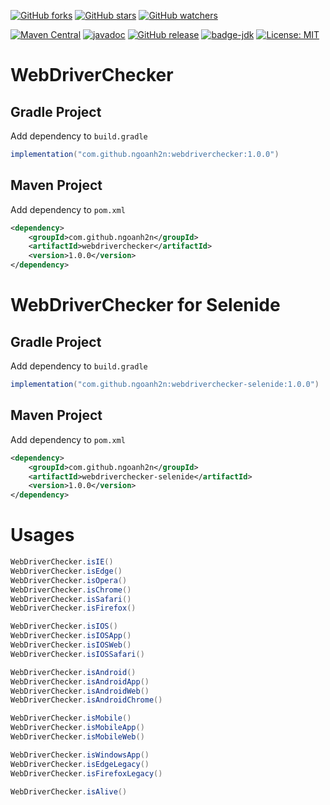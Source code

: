 [![GitHub forks](https://img.shields.io/github/forks/ngoanh2n/webdriverchecker.svg?style=social&label=Fork&maxAge=2592000)](https://github.com/ngoanh2n/webdriverchecker/network/members/)
[![GitHub stars](https://img.shields.io/github/stars/ngoanh2n/webdriverchecker.svg?style=social&label=Star&maxAge=2592000)](https://github.com/ngoanh2n/webdriverchecker/stargazers/)
[![GitHub watchers](https://img.shields.io/github/watchers/ngoanh2n/webdriverchecker.svg?style=social&label=Watch&maxAge=2592000)](https://github.com/ngoanh2n/webdriverchecker/watchers/)

[![Maven Central](https://maven-badges.herokuapp.com/maven-central/com.github.ngoanh2n/webdriverchecker/badge.svg)](https://maven-badges.herokuapp.com/maven-central/com.github.ngoanh2n/webdriverchecker)
[![javadoc](https://javadoc.io/badge2/com.github.ngoanh2n/webdriverchecker/javadoc.svg)](https://javadoc.io/doc/com.github.ngoanh2n/webdriverchecker)
[![GitHub release](https://img.shields.io/github/release/ngoanh2n/webdriverchecker.svg)](https://github.com/ngoanh2n/webdriverchecker/releases/)
[![badge-jdk](https://img.shields.io/badge/jdk-8-blue.svg)](http://www.oracle.com/technetwork/java/javase/downloads/index.html)
[![License: MIT](https://img.shields.io/badge/License-MIT-blueviolet.svg)](https://opensource.org/licenses/MIT)

# WebDriverChecker
## Gradle Project
Add dependency to `build.gradle`
```gradle
implementation("com.github.ngoanh2n:webdriverchecker:1.0.0")
```

## Maven Project
Add dependency to `pom.xml`
```xml
<dependency>
    <groupId>com.github.ngoanh2n</groupId>
    <artifactId>webdriverchecker</artifactId>
    <version>1.0.0</version>
</dependency>
```

# WebDriverChecker for Selenide
## Gradle Project
Add dependency to `build.gradle`
```gradle
implementation("com.github.ngoanh2n:webdriverchecker-selenide:1.0.0")
```

## Maven Project
Add dependency to `pom.xml`
```xml
<dependency>
    <groupId>com.github.ngoanh2n</groupId>
    <artifactId>webdriverchecker-selenide</artifactId>
    <version>1.0.0</version>
</dependency>
```

# Usages
```java
WebDriverChecker.isIE()
WebDriverChecker.isEdge()
WebDriverChecker.isOpera()
WebDriverChecker.isChrome()
WebDriverChecker.isSafari()
WebDriverChecker.isFirefox()

WebDriverChecker.isIOS()
WebDriverChecker.isIOSApp()
WebDriverChecker.isIOSWeb()
WebDriverChecker.isIOSSafari()

WebDriverChecker.isAndroid()
WebDriverChecker.isAndroidApp()
WebDriverChecker.isAndroidWeb()
WebDriverChecker.isAndroidChrome()

WebDriverChecker.isMobile()
WebDriverChecker.isMobileApp()
WebDriverChecker.isMobileWeb()

WebDriverChecker.isWindowsApp()
WebDriverChecker.isEdgeLegacy()
WebDriverChecker.isFirefoxLegacy()

WebDriverChecker.isAlive()
```
